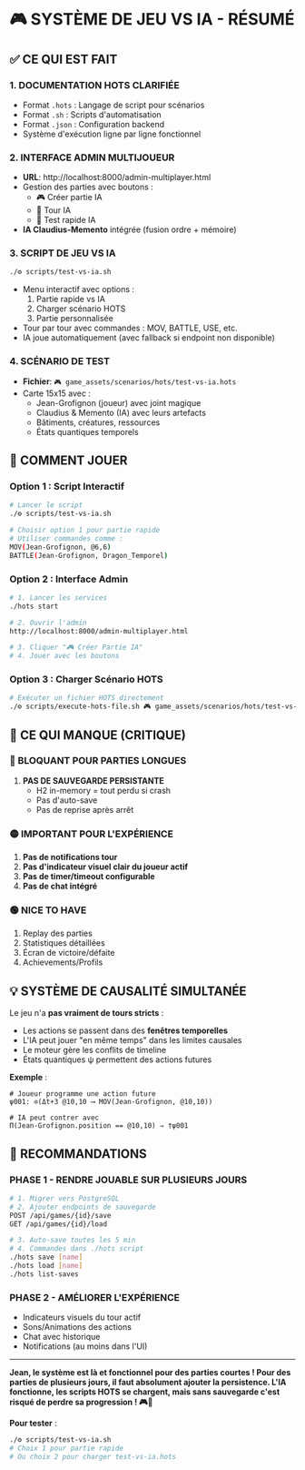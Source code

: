 # 🎮 SYSTÈME DE JEU VS IA - RÉSUMÉ

## ✅ **CE QUI EST FAIT**

### **1. DOCUMENTATION HOTS CLARIFIÉE**
- Format `.hots` : Langage de script pour scénarios
- Format `.sh` : Scripts d'automatisation
- Format `.json` : Configuration backend
- Système d'exécution ligne par ligne fonctionnel

### **2. INTERFACE ADMIN MULTIJOUEUR**
- **URL**: http://localhost:8000/admin-multiplayer.html
- Gestion des parties avec boutons :
  - 🎮 Créer partie IA
  - 🤖 Tour IA
  - 🧪 Test rapide IA
- **IA Claudius-Memento** intégrée (fusion ordre + mémoire)

### **3. SCRIPT DE JEU VS IA**
```bash
./⚙️ scripts/test-vs-ia.sh
```
- Menu interactif avec options :
  1. Partie rapide vs IA
  2. Charger scénario HOTS
  3. Partie personnalisée
- Tour par tour avec commandes : MOV, BATTLE, USE, etc.
- IA joue automatiquement (avec fallback si endpoint non disponible)

### **4. SCÉNARIO DE TEST**
- **Fichier**: `🎮 game_assets/scenarios/hots/test-vs-ia.hots`
- Carte 15x15 avec :
  - Jean-Grofignon (joueur) avec joint magique
  - Claudius & Memento (IA) avec leurs artefacts
  - Bâtiments, créatures, ressources
  - États quantiques temporels

## 🎯 **COMMENT JOUER**

### **Option 1 : Script Interactif**
```bash
# Lancer le script
./⚙️ scripts/test-vs-ia.sh

# Choisir option 1 pour partie rapide
# Utiliser commandes comme :
MOV(Jean-Grofignon, @6,6)
BATTLE(Jean-Grofignon, Dragon_Temporel)
```

### **Option 2 : Interface Admin**
```bash
# 1. Lancer les services
./hots start

# 2. Ouvrir l'admin
http://localhost:8000/admin-multiplayer.html

# 3. Cliquer "🎮 Créer Partie IA"
# 4. Jouer avec les boutons
```

### **Option 3 : Charger Scénario HOTS**
```bash
# Exécuter un fichier HOTS directement
./⚙️ scripts/execute-hots-file.sh 🎮 game_assets/scenarios/hots/test-vs-ia.hots
```

## 🚨 **CE QUI MANQUE (CRITIQUE)**

### **🔴 BLOQUANT POUR PARTIES LONGUES**
1. **PAS DE SAUVEGARDE PERSISTANTE**
   - H2 in-memory = tout perdu si crash
   - Pas d'auto-save
   - Pas de reprise après arrêt

### **🟡 IMPORTANT POUR L'EXPÉRIENCE**
1. **Pas de notifications tour**
2. **Pas d'indicateur visuel clair du joueur actif**
3. **Pas de timer/timeout configurable**
4. **Pas de chat intégré**

### **🟢 NICE TO HAVE**
1. Replay des parties
2. Statistiques détaillées
3. Écran de victoire/défaite
4. Achievements/Profils

## 💡 **SYSTÈME DE CAUSALITÉ SIMULTANÉE**

Le jeu n'a **pas vraiment de tours stricts** :
- Les actions se passent dans des **fenêtres temporelles**
- L'IA peut jouer "en même temps" dans les limites causales
- Le moteur gère les conflits de timeline
- États quantiques ψ permettent des actions futures

**Exemple** :
```hots
# Joueur programme une action future
ψ001: ⊙(Δt+3 @10,10 ⟶ MOV(Jean-Grofignon, @10,10))

# IA peut contrer avec
Π(Jean-Grofignon.position == @10,10) ⇒ †ψ001
```

## 📝 **RECOMMANDATIONS**

### **PHASE 1 - RENDRE JOUABLE SUR PLUSIEURS JOURS**
```bash
# 1. Migrer vers PostgreSQL
# 2. Ajouter endpoints de sauvegarde
POST /api/games/{id}/save
GET /api/games/{id}/load

# 3. Auto-save toutes les 5 min
# 4. Commandes dans ./hots script
./hots save [name]
./hots load [name]
./hots list-saves
```

### **PHASE 2 - AMÉLIORER L'EXPÉRIENCE**
- Indicateurs visuels du tour actif
- Sons/Animations des actions
- Chat avec historique
- Notifications (au moins dans l'UI)

---

**Jean, le système est là et fonctionnel pour des parties courtes ! Pour des parties de plusieurs jours, il faut absolument ajouter la persistence. L'IA fonctionne, les scripts HOTS se chargent, mais sans sauvegarde c'est risqué de perdre sa progression ! 🎮💾**

**Pour tester** :
```bash
./⚙️ scripts/test-vs-ia.sh
# Choix 1 pour partie rapide
# Ou choix 2 pour charger test-vs-ia.hots
``` 